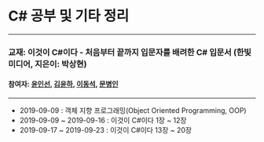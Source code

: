 # C# 공부 및 기타 정리

***


### 교재: 이것이 C#이다 - 처음부터 끝까지 입문자를 배려한 C# 입문서 (한빛미디어, 지은이: 박상현)


#### 참여자: [윤인선](https://github.com/uningsun), [김윤하](https://github.com/yungity), [이동석](https://github.com/dongseoklee1541), [문병인](https://github.com/bluein)  

***

- 2019-09-09		  : 객체 지향 프로그래밍(Object Oriented Programming, OOP)
- 2019-09-09 ~ 2019-09-16 : 이것이 C#이다 1장 ~ 12장
- 2019-09-17 ~ 2019-09-23 : 이것이 C#이다 13장 ~ 20장

